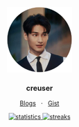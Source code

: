 <p align="center"><a href="https://github.com/creuserr">
  <img src="avatar.png" width="150" height="150" alt="creuser">
</a></p>
<h3 align="center">creuser</h3>
<p align="center">
  <a href="https://dev.to/creuserr">Blogs</a>
  &nbsp; &sdot; &nbsp;
  <a href="https://gist.github.com/creuserr">Gist</a>
</p>

<p align="center"><a href="https://github.com/creuserr">
  <img src="https://github-readme-stats.vercel.app/api?username=creuserr&show_icons=true" alt="statistics"></img>
  <img src="https://github-readme-streak-stats.herokuapp.com/?user=creuserr" alt="streaks"></img>
</a></p>

[![]()](https://m.youtube.com/results?search_query=%E0%B9%84%E0%B8%A1%E0%B9%88%E0%B8%AD%E0%B8%A2%E0%B8%B2%E0%B8%81%E0%B8%88%E0%B8%B0%E0%B8%9D%E0%B8%B1%E0%B8%99%E0%B8%94%E0%B8%B5%20%28NO%20MORE%20DREAM%29%20Barcode%20Tinnasit%20Isarapongporn)